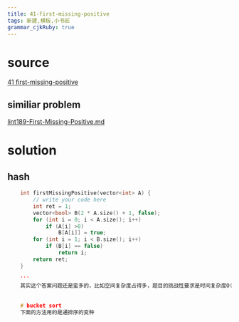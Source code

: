 ```yaml
---
title: 41-first-missing-positive
tags: 新建,模板,小书匠
grammar_cjkRuby: true
---
```



# source

[41 first-missing-positive](https://leetcode.com/problems/first-missing-positive/)

## similiar problem 
[lint189-First-Missing-Positive.md](https://github.com/DragonFive/Leetcode/blob/master/integer-arr/lint189-First-Missing-Positive.md)

# solution

## hash

```cpp
    int firstMissingPositive(vector<int> A) {
        // write your code here
        int ret = 1;
        vector<bool> B(2 * A.size() + 1, false);
        for (int i = 0; i < A.size(); i++)
            if (A[i] >0)
                B[A[i]] = true;
        for (int i = 1; i < B.size(); i++)
            if (B[i] == false)
                return i;
        return ret;
    }
	
	```
	其实这个答案问题还是蛮多的，比如空间复杂度占得多，题目的挑战性要求是时间复杂度O(n)，空间复杂度是常数
	
	
	# bucket sort 
	下面的方法用的是通排序的变种
	
	


